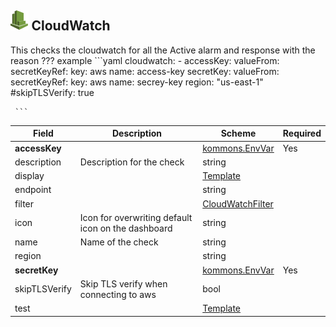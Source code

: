 ## <img src='https://raw.githubusercontent.com/flanksource/flanksource-ui/main/src/icons/cloudwatch.svg' style='height: 32px'/> CloudWatch

This checks the cloudwatch for all the Active alarm and response with the reason
??? example
     ```yaml
     cloudwatch:
       - accessKey:
           valueFrom:
         secretKeyRef:
         key: aws
         name: access-key
         secretKey:
           valueFrom:
         secretKeyRef:
         key: aws
         name: secrey-key
         region: "us-east-1"
         #skipTLSVerify: true
     
     ```

| Field | Description | Scheme | Required |
| ----- | ----------- | ------ | -------- |
| **accessKey** |  | [kommons.EnvVar](https://pkg.go.dev/github.com/flanksource/kommons#EnvVar) | Yes |
| description | Description for the check | string |  |
| display |  | [Template](#template) |  |
| endpoint |  | string |  |
| filter |  | [CloudWatchFilter](#cloudwatchfilter) |  |
| icon | Icon for overwriting default icon on the dashboard | string |  |
| name | Name of the check | string |  |
| region |  | string |  |
| **secretKey** |  | [kommons.EnvVar](https://pkg.go.dev/github.com/flanksource/kommons#EnvVar) | Yes |
| skipTLSVerify | Skip TLS verify when connecting to aws | bool |  |
| test |  | [Template](#template) |  |
